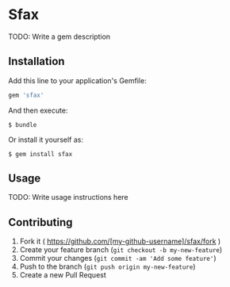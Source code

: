 # Sfax

TODO: Write a gem description 

## Installation

Add this line to your application's Gemfile:

```ruby
gem 'sfax'
```

And then execute:

    $ bundle

Or install it yourself as:

    $ gem install sfax

## Usage

TODO: Write usage instructions here

## Contributing

1. Fork it ( https://github.com/[my-github-username]/sfax/fork )
2. Create your feature branch (`git checkout -b my-new-feature`)
3. Commit your changes (`git commit -am 'Add some feature'`)
4. Push to the branch (`git push origin my-new-feature`)
5. Create a new Pull Request

